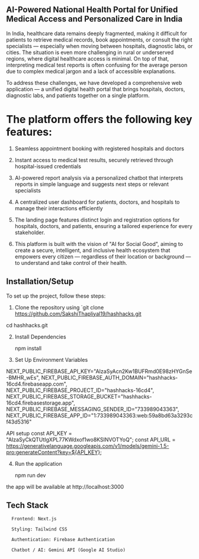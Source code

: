 ## AI-Powered National Health Portal for Unified Medical Access and Personalized Care in India

In India, healthcare data remains deeply fragmented, making it difficult for patients to retrieve medical records, book appointments, or consult the right specialists — especially when moving between hospitals, diagnostic labs, or cities. The situation is even more challenging in rural or underserved regions, where digital healthcare access is minimal. On top of that, interpreting medical test reports is often confusing for the average person due to complex medical jargon and a lack of accessible explanations.

To address these challenges, we have developed a comprehensive web application — a unified digital health portal that brings hospitals, doctors, diagnostic labs, and patients together on a single platform.

# The platform offers the following key features:

1. Seamless appointment booking with registered hospitals and doctors

2. Instant access to medical test results, securely retrieved through hospital-issued credentials

3. AI-powered report analysis via a personalized chatbot that interprets reports in simple language and suggests next steps or relevant specialists

4. A centralized user dashboard for patients, doctors, and hospitals to manage their interactions efficiently

5. The landing page features distinct login and registration options for hospitals, doctors, and patients, ensuring a tailored experience for every stakeholder.

6. This platform is built with the vision of "AI for Social Good", aiming to create a secure, intelligent, and inclusive health ecosystem that empowers every citizen — regardless of their location or background — to understand and take control of their health.

## Installation/Setup
To set up the project, follow these steps:

1. Clone the repository using `git clone https://github.com/SakshiThapliyal19/hashhacks.git

cd hashhacks.git

2. Install Dependencies

      npm install

3. Set Up Environment Variables


NEXT_PUBLIC_FIREBASE_API_KEY="AIzaSyAcn2Kw1BUFRmd0E98zHYGnSe-BMHR_wEs",
NEXT_PUBLIC_FIREBASE_AUTH_DOMAIN="hashhacks-16cd4.firebaseapp.com",
NEXT_PUBLIC_FIREBASE_PROJECT_ID="hashhacks-16cd4",
NEXT_PUBLIC_FIREBASE_STORAGE_BUCKET="hashhacks-16cd4.firebasestorage.app",
NEXT_PUBLIC_FIREBASE_MESSAGING_SENDER_ID="733989043363",
NEXT_PUBLIC_FIREBASE_APP_ID="1:733989043363:web:59a8bd63a3293cf43d5316"

API setup
const API_KEY = "AIzaSyCkQTUtIgXPL77KWdxof1wo8KSINVOTYoQ";
const API_URL = https://generativelanguage.googleapis.com/v1/models/gemini-1.5-pro:generateContent?key=${API_KEY};


4. Run the application

      npm run dev


the app will be available at http://localhost:3000



## Tech Stack
      Frontend: Next.js

      Styling: Tailwind CSS

      Authentication: Firebase Authentication

      Chatbot / AI: Gemini API (Google AI Studio)
